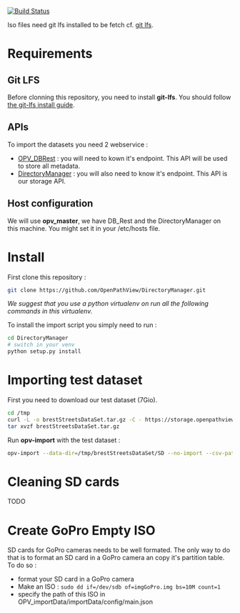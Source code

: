 [![Build Status](https://travis-ci.org/OpenPathView/OPV_importData.svg?branch=master)](https://travis-ci.org/OpenPathView/OPV_importData)

Iso files need git lfs installed to be fetch cf. [git lfs](https://git-lfs.github.com/).

# Requirements

## Git LFS
Before clonning this repository, you need to install **git-lfs**. You should follow [the git-lfs install guide](https://help.github.com/articles/installing-git-large-file-storage/).

## APIs
To import the datasets you need 2 webservice :
 - [OPV_DBRest](https://github.com/Openpathview/OPV_DBrest) : you will need to kown it's endpoint. This API will be used to store all metadata.
 - [DirectoryManager](https://github.com/OpenPathView/DirectoryManager) : you will also need to know it's endpoint. This API is our storage API.

## Host configuration
We will use **opv_master**, we have DB_Rest and the DirectoryManager on this machine. You might set it in your /etc/hosts file.

# Install

First clone this repository :
```bash
git clone https://github.com/OpenPathView/DirectoryManager.git
```

*We suggest that you use a python virtualenv on run all the following commands in this virtualenv.*

To install the import script you simply need to run :
```bash
cd DirectoryManager
# switch in your venv
python setup.py install
```

# Importing test dataset
First you need to download our test dataset (7Gio).
```bash
cd /tmp
curl -L -o brestStreetsDataSet.tar.gz -C - https://storage.openpathview.fr/testDataSets/2017/brestStreetsDataSet.tar.gz
tar xvzf brestStreetsDataSet.tar.gz
```

Run **opv-import** with the test dataset :
```bash
opv-import --data-dir=/tmp/brestStreetsDataSet/SD --no-import --csv-path=/tmp/brestStreetsDataSet/picturesInfo.csv --dir-manager-uri=http://opv_master:5005 --api-uri=http://opv_master:5000 15 campaignName
```

# Cleaning SD cards

TODO

# Create GoPro Empty ISO
SD cards for GoPro cameras needs to be well formated. The only way to do that is to format an SD card in a GoPro camera an copy it's partition table.
To do so :
- format your SD card in a GoPro camera
- Make an ISO : `sudo dd if=/dev/sdb of=imgGoPro.img bs=10M count=1`
- specify the path of this ISO in OPV_importData/importData/config/main.json
